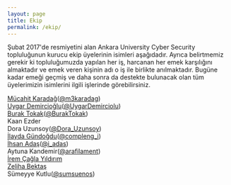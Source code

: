 ```yaml
---
layout: page
title: Ekip
permalink: /ekip/
---
```


Şubat 2017'de resmiyetini alan Ankara University Cyber Security topluluğunun kurucu ekip üyelerinin isimleri aşağıdadır. Ayrıca belirtmemiz gerekir ki topluluğumuzda yapılan her iş, harcanan her emek karşılığını almaktadır ve emek veren kişinin adı o iş ile birlikte anılmaktadır. Bugüne kadar emeği geçmiş ve daha sonra da destekte bulunacak olan tüm üyelerimizin isimlerini ilgili işlerinde görebilirsiniz. 

[Mücahit Karadağ](https://www.linkedin.com/in/mucahitkaradag/)([@m3karadag](https://twitter.com/m3karadag?s=09))                          
[Uygar Demircioğlu](https://www.linkedin.com/in/uygardemircioglu/)([@UygarDemirciolu](https://twitter.com/UygarDemirciolu?s=09))               
[Burak Tokak](https://github.com/btk)([@BurakTokak](https://twitter.com/BurakTokak?s=09))                        
Kaan Ezder         
Dora Uzunsoy([@Dora_Uzunsoy](https://twitter.com/Dora_Uzunsoy?s=09))                  
[İlayda Gündoğdu](https://www.linkedin.com/in/ilaydagundogdu/)([@compleng_i](https://twitter.com/compleng_i?s=09))                    
[İhsan Adaş](https://www.linkedin.com/in/ihsanadas/)([@i_adas](https://twitter.com/i_adas?s=09))                               
Aytuna Kandemir([@arafilament](https://twitter.com/arafilament?s=09))                     
[İrem Çağla Yıldırım](https://www.linkedin.com/in/irem-%C3%A7a%C4%9Fla-y%C4%B1ld%C4%B1r%C4%B1m-590085b6/)   
[Zeliha Bektaş](https://www.linkedin.com/in/zeliha-bekta%C5%9F-99bbb8ba/)                                
Sümeyye Kutlu([@sumsuenos](https://twitter.com/sumsuenos?s=09))                         
